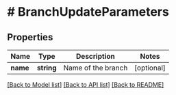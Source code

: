 # # BranchUpdateParameters

## Properties

Name | Type | Description | Notes
------------ | ------------- | ------------- | -------------
**name** | **string** | Name of the branch | [optional] 

[[Back to Model list]](../../README.md#documentation-for-models) [[Back to API list]](../../README.md#documentation-for-api-endpoints) [[Back to README]](../../README.md)


